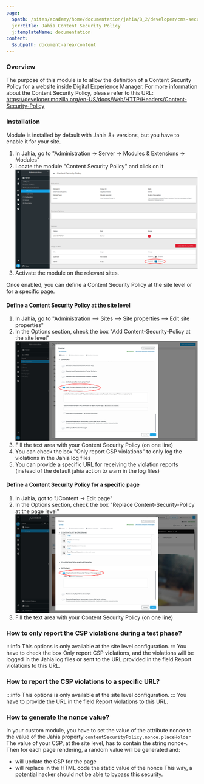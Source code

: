 ```yaml
---
page:
  $path: /sites/academy/home/documentation/jahia/8_2/developer/cms-security/content-security-policy
  jcr:title: Jahia Content Security Policy
  j:templateName: documentation
content:
  $subpath: document-area/content
---
```


### Overview

The purpose of this module is to allow the definition of a Content Security Policy for a website inside Digital Experience Manager. For more information about the Content Security Policy, please refer to this URL: https://developer.mozilla.org/en-US/docs/Web/HTTP/Headers/Content-Security-Policy

### Installation

Module is installed by default with Jahia 8+ versions, but you have to enable it for your site.

1. In Jahia, go to "Administration -> Server -> Modules & Extensions -> Modules"
2. Locate the module "Content Security Policy" and click on it
   ![Module activation](./img/screen1.png)
3. Activate the module on the relevant sites. 

Once enabled, you can define a Content Security Policy at the site level or for a specific page.

#### Define a Content Security Policy at the site level

1. In Jahia, go to "Administration --> Sites --> Site properties --> Edit site properties"
2. In the Options section, check the box "Add Content-Security-Policy at the site level"
   ![Site Level Config](./img/screen2.png)
3. Fill the text area with your Content Security Policy (on one line)
4. You can check the box "Only report CSP violations" to only log the violations in the Jahia log files
5. You can provide a specific URL for receiving the violation reports (instead of the default jahia action to warn in the log files)

#### Define a Content Security Policy for a specific page

1. In Jahia, got to "JContent -> Edit page"
2. In the Options section, check the box "Replace Content-Security-Policy at the page level"
   ![Page Level Config](./img/screen3.png)
3. Fill the text area with your Content Security Policy (on one line)

### How to only report the CSP violations during a test phase?

:::info
This options is only available at the site level configuration.
:::
You have to check the box Only report CSP violations, and the violations will be logged in the Jahia log files or sent to the URL provided in the field Report violations to this URL.

### How to report the CSP violations to a specific URL?

:::info
This options is only available at the site level configuration.
:::
You have to provide the URL in the field Report violations to this URL.

### How to generate the nonce value?

In your custom module, you have to set the value of the attribute nonce to the value of the Jahia property `contentSecurityPolicy.nonce.placeHolder`
The value of your CSP, at the site level, has to contain the string nonce-.
Then for each page rendering, a random value will be generated and:
- will update the CSP for the page
- will replace in the HTML code the static value of the nonce
This way, a potential hacker should not be able to bypass this security.
